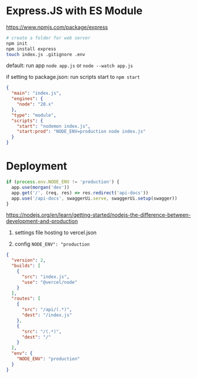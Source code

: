 # Express.JS with ES Module

https://www.npmjs.com/package/express

```sh
# create a folder for web server
npm init
npm install express
touch index.js .gitignore .env
```

default: run app `node app.js` or `node --watch app.js`

if setting to package.json: run scripts start to `npm start`

```json
{
  "main": "index.js",
  "engines": {
    "node": "20.x"
  },
  "type": "module",
  "scripts": {
    "start": "nodemon index.js",
    "start:prod": "NODE_ENV=production node index.js"
  }
}
```

# Deployment

```js
if (process.env.NODE_ENV != 'production') {
  app.use(morgan('dev'))
  app.get('/', (req, res) => res.redirect('api-docs'))
  app.use('/api-docs', swaggerUi.serve, swaggerUi.setup(swagger))
}
```

https://nodejs.org/en/learn/getting-started/nodejs-the-difference-between-development-and-production

1. settings file hosting to vercel.json

2. config `NODE_ENV": "production`

```json
{
  "version": 2,
  "builds": [
    {
      "src": "index.js",
      "use": "@vercel/node"
    }
  ],
  "routes": [
    {
      "src": "/api/(.*)",
      "dest": "/index.js"
    },
    {
      "src": "/(.*)",
      "dest": "/"
    }
  ],
  "env": {
    "NODE_ENV": "production"
  }
}
```
